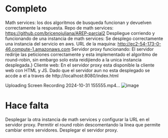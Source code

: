 # Completo
Math services: los dos algoritmos de busqueda funcionan y devuelven correctamente la respuesta. Repo de math services: https://github.com/bricenojuliana/AREP-parcial2 
Despliegue corriendo y funcionando de una instancia de math services: Se desplego correctamente una instancia del servicio en aws. URL de la maquina: http://ec2-54-173-0-46.compute-1.amazonaws.com
Servidor proxy funcionando: El servidor redirije las peticiones correctamente y esta implementado el algoritmo de round-robin, sin embargo solo esta reidijiendo a la unica instancia desplegada.}
Cliente web: En el servidor proxy esta disponible la cliente web con HTML y JS. Dado que el servidor aun no esta desplegado se accde a el a traves de http://localhost:8080/index.html



Uploading Screen Recording 2024-10-31 155555.mp4…
![image](https://github.com/user-attachments/assets/f5329035-27e5-4639-9cd9-71da4fecb861)



# Hace falta
Desplegar la otra instancia de math services y configurar la URL en el servidor proxy.
Permitir el round robin descomentando la linea que permite cambiar entre servidores.
Desplegar el servidor proxy.
